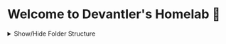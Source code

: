 # Welcome to Devantler's Homelab 🚀

<details>
  <summary>Show/Hide Folder Structure</summary>

<!-- readme-tree start -->
```
.
├── .github
│   └── workflows
├── .vscode
├── k8s
│   ├── clusters
│   │   ├── homelab-ksail
│   │   │   ├── flux-system
│   │   │   └── variables
│   │   └── homelab-prod
│   │       ├── flux-system
│   │       └── variables
│   ├── environments
│   │   ├── ksail
│   │   └── talos
│   └── manifests
│       ├── crds
│       │   └── middlewares
│       └── infrastructure
│           ├── configmaps
│           ├── ingresses
│           └── patches
└── talos
    └── patches

23 directories
```
<!-- readme-tree end -->

</details>
